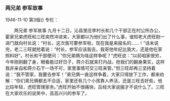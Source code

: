 ### 两兄弟  参军故事

1946-11-10
第3版()
专栏：

　　两兄弟
    参军故事
    九月十二日，沁县里庄李村长和几个干部正在村公所办公，霍家兄弟虎旺和三旺突然冲进来，大家都以为他们出了什么事，谁知老大虎旺刚一进门就向村长说：“村长，这次我可要参军啦，现在我是来报名的……！”话未说完，老二三旺就抢着说：“村长，参军应该我去，我哥他年纪比我大，还是他在家照料好”。村长和干部便问：“你兄弟俩为啥这样争呢？”虎旺说：“以前咱家很穷，今年刚刚翻了身，眼看能过好日子，蒋介石就来打内战，抢我们的翻身果实，这样我非亲自和蒋介石干一场不可，家里事情可交三旺来管。”但三旺却再三坚持着说：“我不管家，我要去参军！”弟兄俩一直这样争着，大家只得放下工作，都来劝解：“你们弟兄俩都去不合适，家里还有几个小孩靠人养活，还是三旺去好些，他比较年轻，虎旺管理家务。”虎旺开始不很痛快，后经大家说服才不说什么了。三旺在大家欢乐的说笑中，高高兴兴的参军了。
